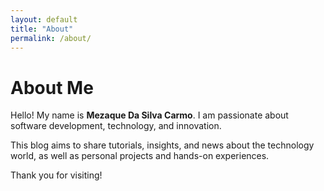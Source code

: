 ```yaml
---
layout: default
title: "About"
permalink: /about/
---
```


# About Me

Hello! My name is **Mezaque Da Silva Carmo**. I am passionate about software development, technology, and innovation.

This blog aims to share tutorials, insights, and news about the technology world, as well as personal projects and hands-on experiences.

Thank you for visiting!
